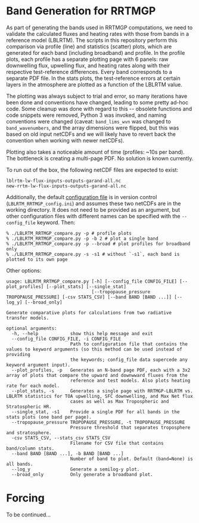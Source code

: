 # Band Generation for RRTMGP

As part of generating the bands used in RRTMGP computations, we need to validate the calculated fluxes and heating rates with those from bands in a reference model (LBLRTM). The scripts in this repository perform this comparison via profile (line) and statistics (scatter) plots, which are generated for each band (including broadband) and profile. In the profile plots, each profile has a separate plotting page with 6 panels: raw downwelling flux, upwelling flux, and heating rates along with their respective test-reference differences. Every band corresponds to a separate PDF file. In the stats plots, the test-reference errors at certain layers in the atmosphere are plotted as a function of the LBLRTM value.

The plotting was always subject to trial and error, so many iterations have been done and conventions have changed, leading to some pretty ad-hoc code. Some cleanup was done with regard to this -- obsolete functions and code snippets were removed, Python 3 was invoked, and naming conventions were changed (caveat: `band_lims_wvn` was changed to `band_wavenumbers`, and the array dimensions were flipped, but this was based on old input netCDFs and we will likely have to revert back the convention when working with newer netCDFs).

Plotting also takes a noticeable amount of time (profiles: ~10s per band). The bottleneck is creating a multi-page PDF. No solution is known currently.

To run out of the box, the following netCDF files are expected to exist:

```
lblrtm-lw-flux-inputs-outputs-garand-all.nc
new-rrtm-lw-flux-inputs-outputs-garand-all.nc
```

Additionally, the default [configuration file](https://docs.python.org/3/library/configparser.html#quick-start) is in version control (`LBLRTM_RRTMGP_config.ini`) and assumes these two netCDFs are in the working directory. It does not need to be provided as an argument, but other configuration files with different names can be specified with the `--config_file` keyword. Then:

```
% ./LBLRTM_RRTMGP_compare.py -p # profile plots
% ./LBLRTM_RRTMGP_compare.py -p -b 2 # plot a single band
% ./LBLRTM_RRTMGP_compare.py -p --broad # plot profiles for broadband only
% ./LBLRTM_RRTMGP_compare.py -s -s1 # without `-s1`, each band is plotted to its own page
```

Other options:

```
usage: LBLRTM_RRTMGP_compare.py [-h] [--config_file CONFIG_FILE] [--plot_profiles] [--plot_stats] [--single_stat]
                                [--tropopause_pressure TROPOPAUSE_PRESSURE] [-csv STATS_CSV] [--band BAND [BAND ...]] [--log_y] [--broad_only]

Generate comparative plots for calculations from two radiative transfer models.

optional arguments:
  -h, --help            show this help message and exit
  --config_file CONFIG_FILE, -i CONFIG_FILE
                        Path to configuration file that contains the values to keyword arguments (so this method can be used instead of providing
                        the keywords; config_file data supercede any keyword argument input).
  --plot_profiles, -p   Generates an N-band page PDF, each with a 3x2 array of plots that compare the upward and downwward fluxes from the
                        reference and test models. Also plots heating rate for each model.
  --plot_stats, -s      Generates a single page with RRTMGP-LBLRTM vs. LBLRTM statistics for TOA upwelling, SFC downwelling, and Max Net flux
                        cases as well as Max Tropospheric and Stratospheric HR.
  --single_stat, -s1    Provide a single PDF for all bands in the stats plots (one band per page).
  --tropopause_pressure TROPOPAUSE_PRESSURE, -t TROPOPAUSE_PRESSURE
                        Pressure threshold that separates troposphere and stratosphere.
  -csv STATS_CSV, --stats_csv STATS_CSV
                        Filename for CSV file that contains band/column stats.
  --band BAND [BAND ...], -b BAND [BAND ...]
                        Number of band to plot. Default (band=None) is all bands.
  --log_y               Generate a semilog-y plot.
  --broad_only          Only generate a broadband plot.
```

# Forcing

To be continued...

